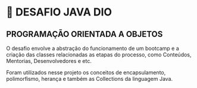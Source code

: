 #   🛑 DESAFIO JAVA DIO
##  PROGRAMAÇÃO ORIENTADA A OBJETOS

O desafio envolve a abstração do funcionamento de um bootcamp e a criação das classes relacionadas as etapas do processo, como Conteúdos, Mentorias, Desenvolvedores e etc.

Foram utilizados nesse projeto os conceitos de encapsulamento, polimorfismo, herança e também as Collections da linguagem Java.
